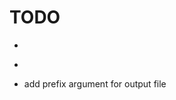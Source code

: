 # TODO

* ~~~unify console output (spelling, word choice etc.)~~~
* ~~~spawn maximum of len(list) threads if len(list) is smaller then num_threads~~~
* add prefix argument for output file